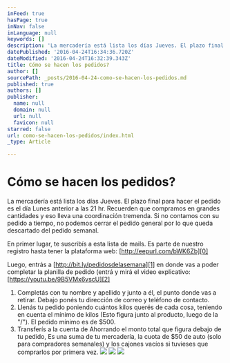 ```yaml
---
inFeed: true
hasPage: true
inNav: false
inLanguage: null
keywords: []
description: 'La mercadería está lista los días Jueves. El plazo final para hacer el pedido es el día Lunes anterior a las 21 hr. Recuerden que compramos en grandes cantidades y eso lleva una coordinación tremenda. Si no contamos con su pedido a tiempo, no podemos cerrar el pedido general por lo que queda descartado del pedido semanal.'
datePublished: '2016-04-24T16:34:36.720Z'
dateModified: '2016-04-24T16:32:39.343Z'
title: Cómo se hacen los pedidos?
author: []
sourcePath: _posts/2016-04-24-como-se-hacen-los-pedidos.md
published: true
authors: []
publisher:
  name: null
  domain: null
  url: null
  favicon: null
starred: false
url: como-se-hacen-los-pedidos/index.html
_type: Article

---
```

# Cómo se hacen los **pedidos**?

La mercadería está lista los días Jueves. El plazo final para hacer el pedido es el día Lunes anterior a las 21 hr. Recuerden que compramos en grandes cantidades y eso lleva una coordinación tremenda. Si no contamos con su pedido a tiempo, no podemos cerrar el pedido general por lo que queda descartado del pedido semanal.

En primer lugar, te suscribís a esta lista de mails. Es parte de nuestro registro hasta tener la plataforma web: [http://eepurl.com/bWK6Zb][0]

Luego, entrás a [http://bit.ly/pedidosdelasemana][1] en donde vas a poder completar la planilla de pedido (entrá y mirá el video explicativo: [https://youtu.be/9B5VMx6vscU][2]

1. Completás con tu nombre y apellido y junto a él, el punto donde vas a retirar. Debajo ponés tu dirección de correo y teléfono de contacto.
2. Llenás tu pedido poniendo cuántos kilos querés de cada cosa, teniendo en cuenta el mínimo de kilos (Esto figura junto al producto, luego de la "/"). El pedido mínimo es de $500\.
3. Transferís a la cuenta de Ahorrando el monto total que figura debajo de tu pedido, Es una suma de tu mercadería, la cuota de $50 de auto (solo para compradores semanales) y los cajones vacíos si tuvieses que comprarlos por primera vez.
![](https://the-grid-user-content.s3-us-west-2.amazonaws.com/6493defa-7cdf-4823-9cca-7423f56515f8.png)
![](https://the-grid-user-content.s3-us-west-2.amazonaws.com/a19f439b-6ddd-4702-bf91-771b7653f3a5.png)
![](https://the-grid-user-content.s3-us-west-2.amazonaws.com/8a507672-9f9c-455b-9b23-f97f7e1d59c8.png)

[0]: http://facebook.us3.list-manage2.com/track/click?u=af95a0ba324c3186e73f529e0&id=0a9f8f371b&e=14707f5419
[1]: http://bit.ly/pedidosdelasemana
[2]: https://youtu.be/9B5VMx6vscU
